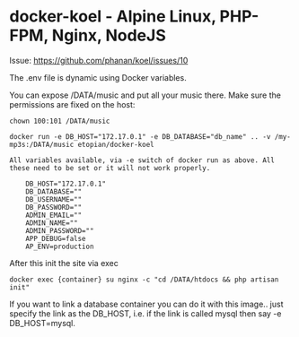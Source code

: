 # docker-koel - Alpine Linux, PHP-FPM, Nginx, NodeJS

Issue: https://github.com/phanan/koel/issues/10

The .env file is dynamic using Docker variables.

You can expose /DATA/music and put all your music there. Make sure the permissions are fixed on the host:

`chown 100:101 /DATA/music`

```
docker run -e DB_HOST="172.17.0.1" -e DB_DATABASE="db_name" .. -v /my-mp3s:/DATA/music etopian/docker-koel 

All variables available, via -e switch of docker run as above. All these need to be set or it will not work properly.

    DB_HOST="172.17.0.1"
    DB_DATABASE=""
    DB_USERNAME=""
    DB_PASSWORD=""
    ADMIN_EMAIL=""
    ADMIN_NAME=""
    ADMIN_PASSWORD=""
    APP_DEBUG=false
    AP_ENV=production
```

After this init the site via exec

```
docker exec {container} su nginx -c "cd /DATA/htdocs && php artisan init"
```

If you want to link a database container you can do it with this image.. just specify the link as the DB_HOST, i.e. if the link is called mysql then say -e DB_HOST=mysql.
